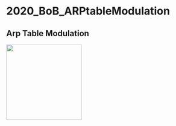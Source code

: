 # 2020_BoB_ARPtableModulation

<h2> Arp Table Modulation </h2>
<div>
<img width = "200" src = "https://user-images.githubusercontent.com/58834907/89094010-a31b9500-d3fa-11ea-85b9-2966434e85d7.jpg" >
</div>
